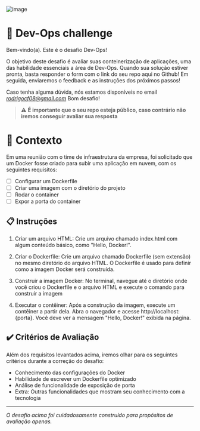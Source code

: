 ![image](https://user-images.githubusercontent.com/67487494/249557127-fadba69b-3f2f-440d-a695-77b756033884.png)

# 🚀 Dev-Ops challenge

Bem-vindo(a). Este é o desafio Dev-Ops!

O objetivo deste desafio é avaliar suas conteinerização de aplicações, uma das habilidade essenciais a área de Dev-Ops.
Quando sua solução estiver pronta, basta responder o form com o link do seu repo aqui no Github!
Em seguida, enviaremos o feedback e as instruções dos próximos passos!

Caso tenha alguma dúvida, nós estamos disponíveis no email *rodrigocf08@gmail.com*
Bom desafio!

> ⚠️ **É importante que o seu repo esteja público, caso contrário não iremos conseguir avaliar sua resposta**

# 🧠 Contexto

  Em uma reunião com o time de infraestrutura da empresa, foi solicitado que um Docker fosse criado para subir uma aplicação em nuvem, com os seguintes requisitos:

- [ ] Configurar um Dockerfile
- [ ] Criar uma imagem com o diretório do projeto
- [ ] Rodar o container 
- [ ] Expor a porta do container

## 📋 Instruções

1. Criar um arquivo HTML: Crie um arquivo chamado index.html com algum conteúdo básico, como "Hello, Docker!".

2. Criar o Dockerfile: Crie um arquivo chamado Dockerfile (sem extensão) no mesmo diretório do arquivo HTML. O Dockerfile é usado para definir como a imagem Docker será construída.

3. Construir a imagem Docker: No terminal, navegue até o diretório onde você criou o Dockerfile e o arquivo HTML e execute o comando para construir a imagem

4. Executar o contêiner: Após a construção da imagem, execute um contêiner a partir dela. Abra o navegador e acesse http://localhost:{porta}. Você deve ver a mensagem "Hello, Docker!" exibida na página.

## ✔️ Critérios de Avaliação

Além dos requisitos levantados acima, iremos olhar para os seguintes critérios durante a correção do desafio:

- Conhecimento das configurações do Docker
- Habilidade de escrever um Dockerfile optimizado
- Análise de funcionalidade de exposição de porta
- Extra: Outras funcionalidades que mostram seu conhecimento com a tecnologia

---

_O desafio acima foi cuidadosamente construído para propósitos de avaliação apenas._
